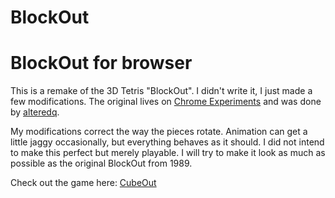 # BlockOut
BlockOut for browser
=======

This is a remake of the 3D Tetris "BlockOut". 
I didn't write it, I just made a few modifications. 
The original lives on [Chrome Experiments](http://www.chromeexperiments.com/detail/cubeout/?f=) and was done by [alteredq](https://github.com/alteredq).

My modifications correct the way the pieces rotate. 
Animation can get a little jaggy occasionally, but everything behaves as it should. 
I did not intend to make this perfect but merely playable.
I will try to make it look as much as possible as the original BlockOut from 1989.

Check out the game here: [CubeOut](https://jlivingstonsg.github.io/BlockOut/)
